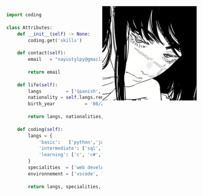 <img src="https://github.com/Nayustyle/Nayustyle/blob/main/image.jpg" width="250" img align="right" />

<!-- GO CODE -->
```python
import coding

class Attributes:
	def __init__(self) -> None:
		coding.get('skills')
		
	def contact(self):
	    email   = "nayustylpy@gmail.com"
	    
	    return email

	def life(self):
		langs         = ['Spanish', 'English']
		nationality = self.langs.remove('Peruvian', 'Spanish')
		birth_year           = '08/20/23'
		
		return langs, nationalities, birth_year
		
	def coding(self):
		langs = {
			'basic':   ['python','java'],
			'intermediate': ['sql','javascript', 'html', 'css'],
			'learning': ['c', 'c#','c++']
		}
		specialities  = ['web developer'. ' frontend']
		environnement = ['vscode', 'pycharm']
		
		return langs, specialities, environnement
```
